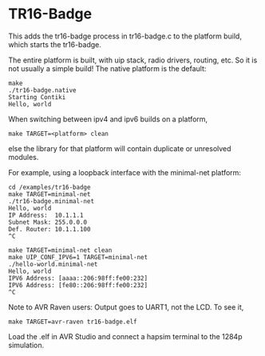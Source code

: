 TR16-Badge
==========

This adds the tr16-badge process in tr16-badge.c to the platform build, which
starts the tr16-badge.

The entire platform is built, with uip stack, radio drivers, routing, etc.
So it is not usually a simple build! The native platform is the default:

    make
    ./tr16-badge.native
    Starting Contiki
    Hello, world

When switching between ipv4 and ipv6 builds on a platform,

    make TARGET=<platform> clean

else the library for that platform will contain duplicate or unresolved
modules.

For example, using a loopback interface with the minimal-net platform:

    cd /examples/tr16-badge
    make TARGET=minimal-net
    ./tr16-badge.minimal-net
    Hello, world
    IP Address:  10.1.1.1
    Subnet Mask: 255.0.0.0
    Def. Router: 10.1.1.100
    ^C

    make TARGET=minimal-net clean
    make UIP_CONF_IPV6=1 TARGET=minimal-net
    ./hello-world.minimal-net
    Hello, world
    IPV6 Address: [aaaa::206:98ff:fe00:232]
    IPV6 Address: [fe80::206:98ff:fe00:232]
    ^C

Note to AVR Raven users: Output goes to UART1, not the LCD. To see it,

    make TARGET=avr-raven tr16-badge.elf

Load the .elf in AVR Studio and connect a hapsim terminal to the 1284p simulation.
